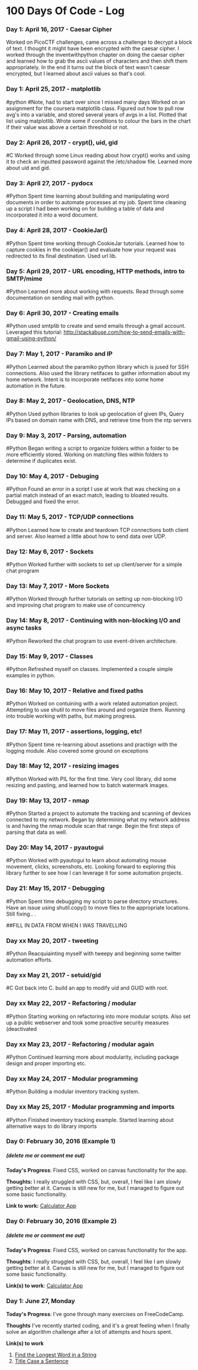 # 100 Days Of Code - Log


### Day 1: April 16, 2017 - Caesar Cipher
Worked on PicoCTF challenges, came across a challenge to decrypt a block of text. I thought it might have been encrypted with the caesar cipher. I worked through the inventwithpython chapter on doing the caesar cipher and learned how to grab the ascii values of characters and then shift them appropriately. In the end it turns out the block of text wasn't caesar encrypted, but I 
learned about ascii values so that's cool. 

### Day 1: April 25, 2017 - matplotlib
#python
#Note, had to start over since I missed many days
Worked on an assignment for the coursera matplotlib class. Figured out how to pull row avg's into a variable, and stored several years of avgs in a list. Plotted that list using matplotlib. Wrote some if conditions to colour the bars in the chart if their value was above a certain threshold or not.

### Day 2: April 26, 2017 - crypt(), uid, gid
#C
Worked through some Linux reading about how crypt() works and using it to check an inputted password against the /etc/shadow file. Learned more about uid and gid.

### Day 3: April 27, 2017 - pydocx
#Python
Spent time learning about building and manipulating word documents in order to automate processes at my job. Spent time cleaning up a script I had been working on for building a table of data and incorporated it into a word document. 

### Day 4: April 28, 2017 - CookieJar()
#Python
Spent time working through CookieJar tutorials. Learned how to capture cookies in the cookiejar() and evaluate how your request was redirected to its final destination. Used url lib. 

### Day 5: April 29, 2017 - URL encoding, HTTP methods, intro to SMTP/mime
#Python
Learned more about working with requests. Read through some documentation on sending mail with python. 

### Day 6: April 30, 2017 - Creating emails
#Python
used smtplib to create and send emails through a gmail account. Leveraged this tutorial: http://stackabuse.com/how-to-send-emails-with-gmail-using-python/

### Day 7: May 1, 2017 - Paramiko and IP 
#Python
Learned about the paramiko python library which is jused for SSH connections. Also used the library netifaces to gather information about my home network. Intent is to incorporate netifaces into some home automation in the future. 


### Day 8: May 2, 2017 - Geolocation, DNS, NTP 
#Python
Used python libraries to look up geolocation of given IPs, Query IPs based on domain name with DNS, and retrieve time from the ntp servers

### Day 9: May 3, 2017 - Parsing, automation 
#Python
Began writing a script to organize folders within a folder to be more efficiently stored. Working on matching files within folders to determine if duplicates exist. 

### Day 10: May 4, 2017 - Debuging 
#Python
Found an error in a script I use at work that was checking on a partial match instead of an exact match, leading to bloated results. Debugged and fixed the error. 

### Day 11: May 5, 2017 - TCP/UDP connections 
#Python
Learned how to create and teardown TCP connections both client and server. Also learned a little about how to send data over UDP. 

### Day 12: May 6, 2017 - Sockets 
#Python
Worked further with sockets to set up client/server for a simple chat program 

### Day 13: May 7, 2017 - More Sockets 
#Python
Worked through further tutorials on setting up non-blocking I/O and improving chat program to make use of concurrency 

### Day 14: May 8, 2017 - Continuing with non-blocking I/O and async tasks 
#Python
Reworked the chat program to use event-driven architecture. 

### Day 15: May 9, 2017 - Classes
#Python
Refreshed myself on classes. Implemented a couple simple examples in python. 

### Day 16: May 10, 2017 - Relative and fixed paths
#Python
Worked on contuining with a work related automation project. Attempting to use shutil to move files around and organize them. Running into trouble working with paths, but making progress.

### Day 17: May 11, 2017 - assertions, logging, etc!
#Python
Spent time re-learning about assetions and practiign with the logging module. Also covered some ground on exceptions 

### Day 18: May 12, 2017 - resizing images
#Python
Worked  with PIL for the first time. Very cool library, did some resizing and pasting, and learned how to batch watermark images.

### Day 19: May 13, 2017 - nmap
#Python
Started a project to automate the tracking and scanning of devices connected to my network. Began by determining what my network address is and having the nmap module scan that range. Begin the first steps of parsing that data as well. 

### Day 20: May 14, 2017 - pyautogui
#Python
Worked with pyautogui to learn about automating mouse movement, clicks, screenshots, etc. Looking forward to exploring this library further to see how I can leverage it for some automation projects. 

### Day 21: May 15, 2017 - Debugging
#Python
Spent time debugging my script to parse directory structures. Have an issue using shutil.copy() to move files to the appropriate locations. Still fixing.. .

##FILL IN DATA FROM WHEN I WAS TRAVELLING

### Day xx May 20, 2017 - tweeting
#Python
Reacquiainting myself with tweepy and beginning some twitter automation efforts. 

### Day xx May 21, 2017 - setuid/gid
#C
Got back into C. build an app to modify uid and GUID with root.

### Day xx May 22, 2017 - Refactoring / modular 
#Python
Starting working on refactoring into more modular scripts. Also set up a public webserver and took some proactive security measures (deactivated 

### Day xx May 23, 2017 - Refactoring / modular again
#Python
Continued learning more about modularity, including package design and proper importing etc.

### Day xx May 24, 2017 - Modular programming
#Python
Building a modular inventory tracking system.

### Day xx May 25, 2017 - Modular programming and imports
#Python
Finished inventory tracking example. Started learning about alternative ways to do library imports

### Day 0: February 30, 2016 (Example 1)
##### (delete me or comment me out)

**Today's Progress**: Fixed CSS, worked on canvas functionality for the app.

**Thoughts:** I really struggled with CSS, but, overall, I feel like I am slowly getting better at it. Canvas is still new for me, but I managed to figure out some basic functionality.

**Link to work:** [Calculator App](http://www.example.com)

### Day 0: February 30, 2016 (Example 2)
##### (delete me or comment me out)

**Today's Progress**: Fixed CSS, worked on canvas functionality for the app.

**Thoughts**: I really struggled with CSS, but, overall, I feel like I am slowly getting better at it. Canvas is still new for me, but I managed to figure out some basic functionality.

**Link(s) to work**: [Calculator App](http://www.example.com)


### Day 1: June 27, Monday

**Today's Progress**: I've gone through many exercises on FreeCodeCamp.

**Thoughts** I've recently started coding, and it's a great feeling when I finally solve an algorithm challenge after a lot of attempts and hours spent.

**Link(s) to work**
1. [Find the Longest Word in a String](https://www.freecodecamp.com/challenges/find-the-longest-word-in-a-string)
2. [Title Case a Sentence](https://www.freecodecamp.com/challenges/title-case-a-sentence)
